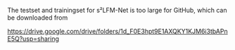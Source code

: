 The testset and trainingset for s²LFM-Net is too large for GitHub, which can be downloaded from

https://drive.google.com/drive/folders/1d_F0E3hpt9E1AXQKY1KJM6i3tbAPnE5Q?usp=sharing

